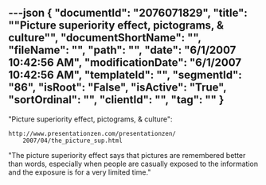 ---json
{
  "documentId": "2076071829",
  "title": "&quot;Picture superiority effect, pictograms, & culture&quot;",
  "documentShortName": "",
  "fileName": "",
  "path": "",
  "date": "6/1/2007 10:42:56 AM",
  "modificationDate": "6/1/2007 10:42:56 AM",
  "templateId": "",
  "segmentId": "86",
  "isRoot": "False",
  "isActive": "True",
  "sortOrdinal": "",
  "clientId": "",
  "tag": ""
}
---

&quot;Picture superiority effect, pictograms, & culture&quot;:

    http://www.presentationzen.com/presentationzen/
        2007/04/the_picture_sup.html

&quot;The picture superiority effect says that pictures are remembered better than words, especially when people are casually exposed to the information and the exposure is for a very limited time.&quot;
